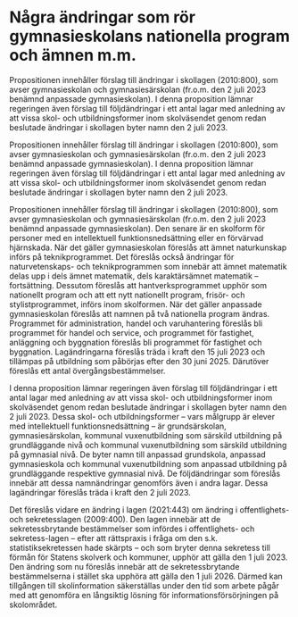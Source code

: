 # Några ändringar som rör gymnasieskolans nationella program och ämnen m.m.

Propositionen innehåller förslag till ändringar i skollagen (2010:800), som
avser gymnasieskolan och gymnasiesärskolan (fr.o.m. den 2 juli 2023
benämnd anpassade gymnasieskolan). I denna proposition lämnar regeringen även förslag till följdändringar i ett antal lagar med anledning av att vissa skol- och utbildningsformer inom skolväsendet genom redan beslutade ändringar i skollagen byter namn den
2 juli 2023.

Propositionen innehåller förslag till ändringar i skollagen (2010:800), som
avser gymnasieskolan och gymnasiesärskolan (fr.o.m. den 2 juli 2023
benämnd anpassade gymnasieskolan). I denna proposition lämnar regeringen även förslag till följdändringar i ett antal lagar med anledning av att vissa skol- och utbildningsformer inom skolväsendet genom redan beslutade ändringar i skollagen byter namn den
2 juli 2023.

Propositionen innehåller förslag till ändringar i skollagen (2010:800), som avser gymnasieskolan och gymnasiesärskolan (fr.o.m. den 2 juli 2023 benämnd anpassade gymnasieskolan). Den senare är en skolform för personer med en intellektuell funktionsnedsättning eller en förvärvad hjärnskada. När det gäller gymnasieskolan föreslås att ämnet naturkunskap införs på teknikprogrammet. Det föreslås också ändringar för naturvetenskaps- och teknikprogrammen som innebär att ämnet matematik delas upp i dels ämnet matematik, dels karaktärsämnet matematik – fortsättning. Dessutom föreslås att hantverksprogrammet upphör som nationellt program och att ett nytt nationellt program, frisör- och stylistprogrammet, införs inom skolformen. När det gäller anpassade gymnasieskolan föreslås att namnen på två nationella program ändras. Programmet för administration, handel och varuhantering föreslås bli programmet för handel och service, och programmet för fastighet, anläggning och byggnation föreslås bli programmet för fastighet och byggnation. Lagändringarna föreslås träda i kraft den 15 juli 2023 och tillämpas på utbildning som påbörjas efter den 30 juni 2025. Därutöver föreslås ett antal övergångsbestämmelser.

I denna proposition lämnar regeringen även förslag till följdändringar i ett antal lagar med anledning av att vissa skol- och utbildningsformer inom skolväsendet genom redan beslutade ändringar i skollagen byter namn den 2 juli 2023. Dessa skol- och utbildningsformer – vars målgrupp är elever med intellektuell funktionsnedsättning – är grundsärskolan, gymnasiesärskolan, kommunal vuxenutbildning som särskild utbildning på grundläggande nivå och kommunal vuxenutbildning som särskild utbildning på gymnasial nivå. De byter namn till anpassad grundskola, anpassad gymnasieskola och kommunal vuxenutbildning som anpassad utbildning på grundläggande respektive gymnasial nivå. De följdändringar som föreslås innebär att dessa namnändringar genomförs även i andra lagar. Dessa lagändringar föreslås träda i kraft den 2 juli 2023.

Det föreslås vidare en ändring i lagen (2021:443) om ändring i offentlighets- och sekretesslagen (2009:400). Den lagen innebär att de sekretessbrytande bestämmelser som infördes i offentlighets- och sekretess-lagen – efter att rättspraxis i fråga om den s.k. statistiksekretessen hade skärpts – och som bryter denna sekretess till förmån för Statens skolverk och kommuner, upphör att gälla den 1 juli 2023. Den ändring som nu föreslås innebär att de sekretessbrytande bestämmelserna i stället ska upphöra att gälla den 1 juli 2026. Därmed kan tillgången till skolinformation säkerställas under den tid som arbete pågår med att genomföra en långsiktig lösning för informationsförsörjningen på skolområdet.
